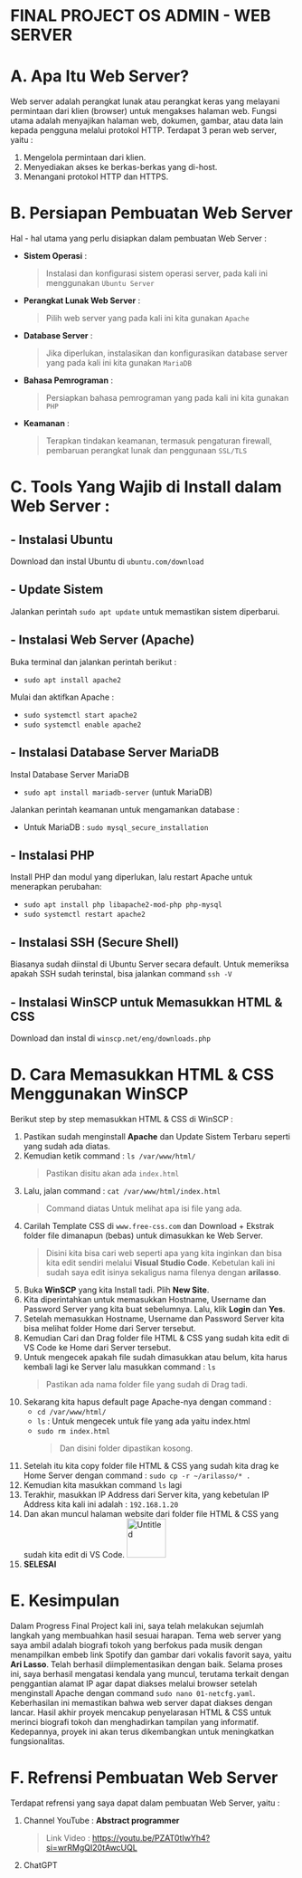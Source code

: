 # FINAL PROJECT OS ADMIN - WEB SERVER

# A. Apa Itu Web Server?
Web server adalah perangkat lunak atau perangkat keras yang melayani permintaan dari klien (browser) untuk mengakses halaman web. Fungsi utama adalah menyajikan halaman web, dokumen, gambar, atau data lain kepada pengguna melalui protokol HTTP. Terdapat 3 peran web server, yaitu :

1. Mengelola permintaan dari klien.
1. Menyediakan akses ke berkas-berkas yang di-host.
1. Menangani protokol HTTP dan HTTPS.

# B. Persiapan Pembuatan Web Server
Hal - hal utama yang perlu disiapkan dalam pembuatan Web Server :

  -	**Sistem Operasi** :
    > Instalasi dan konfigurasi sistem operasi server, pada kali ini menggunakan `Ubuntu Server`

  -	**Perangkat Lunak Web Server** :
    > Pilih web server yang pada kali ini kita gunakan `Apache`

  -	**Database Server** :
    > Jika diperlukan, instalasikan dan konfigurasikan database server yang pada kali ini kita gunakan `MariaDB`

  -	**Bahasa Pemrograman** :
    > Persiapkan bahasa pemrograman yang pada kali ini kita gunakan `PHP`

  -	**Keamanan** :
    > Terapkan tindakan keamanan, termasuk pengaturan firewall, pembaruan perangkat lunak dan penggunaan `SSL/TLS`


# C. Tools Yang Wajib di Install dalam Web Server :

## - Instalasi Ubuntu
Download dan instal Ubuntu di `ubuntu.com/download`

## - Update Sistem
Jalankan perintah `sudo apt update` untuk memastikan sistem diperbarui.

## - Instalasi Web Server (Apache)

Buka terminal dan jalankan perintah berikut :
  - `sudo apt install apache2`

Mulai dan aktifkan Apache :
  - `sudo systemctl start apache2`
  - `sudo systemctl enable apache2`

## - Instalasi Database Server MariaDB

Instal Database Server MariaDB
  - `sudo apt install mariadb-server` (untuk MariaDB)

Jalankan perintah keamanan untuk mengamankan database :

  - Untuk MariaDB : `sudo mysql_secure_installation`

## - Instalasi PHP

Install PHP dan modul yang diperlukan, lalu restart Apache untuk menerapkan perubahan:
  - `sudo apt install php libapache2-mod-php php-mysql`
  - `sudo systemctl restart apache2`

## - Instalasi SSH (Secure Shell)

Biasanya sudah diinstal di Ubuntu Server secara default. Untuk memeriksa apakah SSH sudah terinstal, bisa jalankan command `ssh -V`

## - Instalasi WinSCP untuk Memasukkan HTML & CSS

Download dan instal di `winscp.net/eng/downloads.php`

# D. Cara Memasukkan HTML & CSS Menggunakan WinSCP

Berikut step by step memasukkan HTML & CSS di WinSCP :
1. Pastikan sudah menginstall **Apache** dan Update Sistem Terbaru seperti yang sudah ada diatas.
1. Kemudian ketik command : `ls /var/www/html/`
   > Pastikan disitu akan ada `index.html`
1. Lalu, jalan command : `cat /var/www/html/index.html`
   > Command diatas Untuk melihat apa isi file yang ada.
1. Carilah Template CSS di `www.free-css.com` dan Download + Ekstrak folder file dimanapun (bebas) untuk dimasukkan ke Web Server.
   > Disini kita bisa cari web seperti apa yang kita inginkan dan bisa kita edit sendiri melalui **Visual Studio Code**.
   > Kebetulan kali ini sudah saya edit isinya sekaligus nama filenya dengan **arilasso**.
1. Buka **WinSCP** yang kita Install tadi. Plih **New Site**.
1. Kita diperintahkan untuk memasukkan Hostname, Username dan Password Server yang kita buat sebelumnya. Lalu, klik **Login** dan **Yes**.
1. Setelah memasukkan Hostname, Username dan Password Server kita bisa melihat folder Home dari Server tersebut.
1. Kemudian Cari dan Drag folder file HTML & CSS yang sudah kita edit di VS Code ke Home dari Server tersebut.
1. Untuk mengecek apakah file sudah dimasukkan atau belum, kita harus kembali lagi ke Server lalu masukkan command : `ls`
   > Pastikan ada nama folder file yang sudah di Drag tadi.
1. Sekarang kita hapus default page Apache-nya dengan command :
   - `cd /var/www/html/`
   - `ls` : Untuk mengecek untuk file yang ada yaitu index.html
   - `sudo rm index.html`
     > Dan disini folder dipastikan kosong.
1. Setelah itu kita copy folder file HTML & CSS yang sudah kita drag ke Home Server dengan command : `sudo cp -r ~/arilasso/* .`
1. Kemudian kita masukkan command `ls` lagi
1. Terakhir, masukkan IP Address dari Server kita, yang kebetulan IP Address kita kali ini adalah : `192.168.1.20`
1. Dan akan muncul halaman website dari folder file HTML & CSS yang sudah kita edit di VS Code.
   <img width="69" alt="Untitled" src="https://github.com/xicerya/OS-ADMIN/assets/145538720/96522ecb-e547-48c0-bd92-d24fc446f244">
1. **SELESAI**


# E. Kesimpulan
Dalam Progress Final Project kali ini, saya telah melakukan sejumlah langkah yang membuahkan hasil sesuai harapan. Tema web server yang saya ambil adalah biografi tokoh yang berfokus pada musik dengan menampilkan embeb link Spotify dan gambar dari vokalis favorit saya, yaitu **Ari Lasso**. Telah berhasil diimplementasikan dengan baik. Selama proses ini, saya berhasil mengatasi kendala yang muncul, terutama terkait dengan penggantian alamat IP agar dapat diakses melalui browser setelah menginstall Apache dengan command `sudo nano 01-netcfg.yaml`. Keberhasilan ini memastikan bahwa web server dapat diakses dengan lancar. Hasil akhir proyek mencakup penyelarasan HTML & CSS untuk merinci biografi tokoh dan menghadirkan tampilan yang informatif. Kedepannya, proyek ini akan terus dikembangkan untuk meningkatkan fungsionalitas.

# F. Refrensi Pembuatan Web Server
Terdapat refrensi yang saya dapat dalam pembuatan Web Server, yaitu :
1. Channel YouTube : **Abstract programmer**
   > Link Video : https://youtu.be/PZAT0tIwYh4?si=wrRMgQI20tAwcUQL
1. ChatGPT
